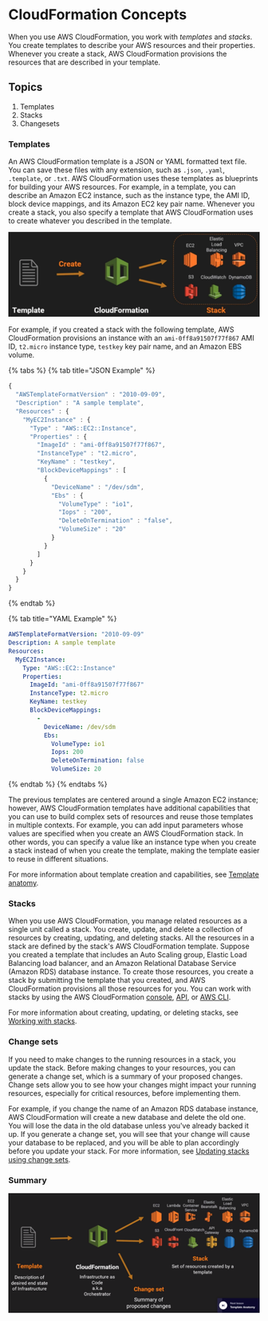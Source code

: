 # CloudFormation Concepts

&#x20;When you use AWS CloudFormation, you work with _templates_ and _stacks_. You create templates to describe your AWS resources and their properties. Whenever you create a stack, AWS CloudFormation provisions the resources that are described in your template.

## Topics

1. Templates
2. Stacks
3. Changesets

### Templates

An AWS CloudFormation template is a JSON or YAML formatted text file. You can save these files with any extension, such as `.json`, `.yaml`, `.template`, or `.txt`. AWS CloudFormation uses these templates as blueprints for building your AWS resources. For example, in a template, you can describe an Amazon EC2 instance, such as the instance type, the AMI ID, block device mappings, and its Amazon EC2 key pair name. Whenever you create a stack, you also specify a template that AWS CloudFormation uses to create whatever you described in the template.

![](<../.gitbook/assets/image (7).png>)

For example, if you created a stack with the following template, AWS CloudFormation provisions an instance with an `ami-0ff8a91507f77f867` AMI ID, `t2.micro` instance type, `testkey` key pair name, and an Amazon EBS volume.

{% tabs %}
{% tab title="JSON Example" %}
```javascript
{
  "AWSTemplateFormatVersion" : "2010-09-09",
  "Description" : "A sample template",
  "Resources" : {
    "MyEC2Instance" : {
      "Type" : "AWS::EC2::Instance",
      "Properties" : {
        "ImageId" : "ami-0ff8a91507f77f867",
        "InstanceType" : "t2.micro",
        "KeyName" : "testkey",
        "BlockDeviceMappings" : [
          {
            "DeviceName" : "/dev/sdm",
            "Ebs" : {
              "VolumeType" : "io1",
              "Iops" : "200",
              "DeleteOnTermination" : "false",
              "VolumeSize" : "20"
            }
          }
        ]
      }
    }
  }
}
```
{% endtab %}

{% tab title="YAML Example" %}
```yaml
AWSTemplateFormatVersion: "2010-09-09"
Description: A sample template
Resources:
  MyEC2Instance:
    Type: "AWS::EC2::Instance"
    Properties: 
      ImageId: "ami-0ff8a91507f77f867"
      InstanceType: t2.micro
      KeyName: testkey
      BlockDeviceMappings:
        -
          DeviceName: /dev/sdm
          Ebs:
            VolumeType: io1
            Iops: 200
            DeleteOnTermination: false
            VolumeSize: 20
```
{% endtab %}
{% endtabs %}

The previous templates are centered around a single Amazon EC2 instance; however, AWS CloudFormation templates have additional capabilities that you can use to build complex sets of resources and reuse those templates in multiple contexts. For example, you can add input parameters whose values are specified when you create an AWS CloudFormation stack. In other words, you can specify a value like an instance type when you create a stack instead of when you create the template, making the template easier to reuse in different situations.

For more information about template creation and capabilities, see [Template anatomy](https://docs.aws.amazon.com/AWSCloudFormation/latest/UserGuide/template-anatomy.html).

### Stacks <a href="#w2ab1b5c15b9" id="w2ab1b5c15b9"></a>

When you use AWS CloudFormation, you manage related resources as a single unit called a stack. You create, update, and delete a collection of resources by creating, updating, and deleting stacks. All the resources in a stack are defined by the stack's AWS CloudFormation template. Suppose you created a template that includes an Auto Scaling group, Elastic Load Balancing load balancer, and an Amazon Relational Database Service (Amazon RDS) database instance. To create those resources, you create a stack by submitting the template that you created, and AWS CloudFormation provisions all those resources for you. You can work with stacks by using the AWS CloudFormation [console](https://console.aws.amazon.com/cloudformation/), [API](https://docs.aws.amazon.com/AWSCloudFormation/latest/APIReference/), or [AWS CLI](https://docs.aws.amazon.com/cli/latest/reference/cloudformation).

For more information about creating, updating, or deleting stacks, see [Working with stacks](https://docs.aws.amazon.com/AWSCloudFormation/latest/UserGuide/stacks.html).

### Change sets <a href="#w2ab1b5c15c11" id="w2ab1b5c15c11"></a>

If you need to make changes to the running resources in a stack, you update the stack. Before making changes to your resources, you can generate a change set, which is a summary of your proposed changes. Change sets allow you to see how your changes might impact your running resources, especially for critical resources, before implementing them.

For example, if you change the name of an Amazon RDS database instance, AWS CloudFormation will create a new database and delete the old one. You will lose the data in the old database unless you've already backed it up. If you generate a change set, you will see that your change will cause your database to be replaced, and you will be able to plan accordingly before you update your stack. For more information, see [Updating stacks using change sets](https://docs.aws.amazon.com/AWSCloudFormation/latest/UserGuide/using-cfn-updating-stacks-changesets.html).

### Summary

![](<../.gitbook/assets/image (14).png>)
